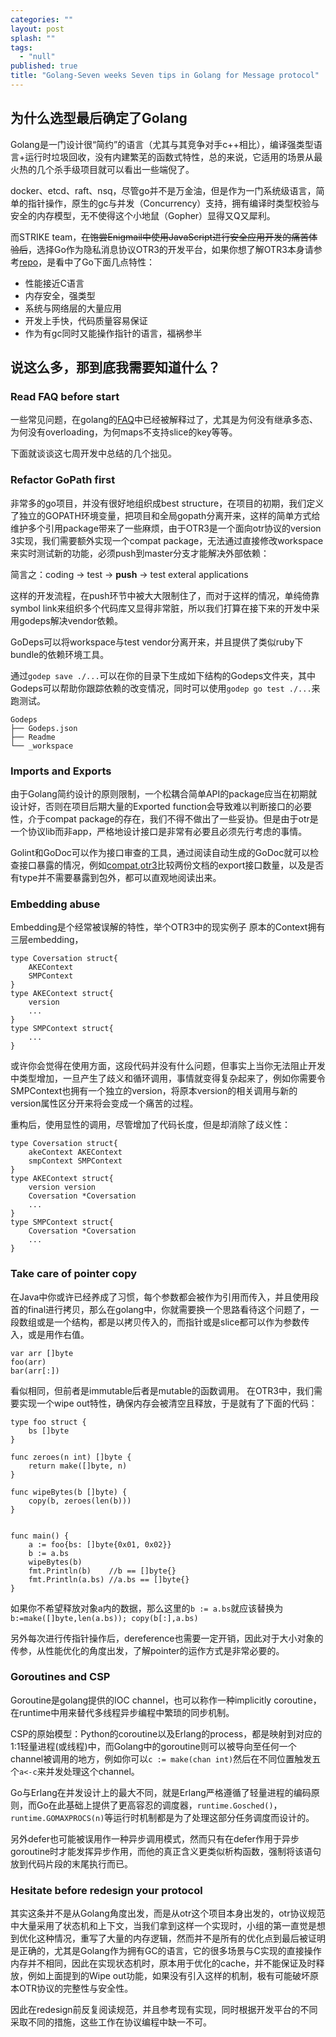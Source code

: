 ```yaml
---
categories: ""
layout: post
splash: ""
tags: 
  - "null"
published: true
title: "Golang-Seven weeks Seven tips in Golang for Message protocol"
---
```




## 为什么选型最后确定了Golang

Golang是一门设计很“简约”的语言（尤其与其竞争对手c++相比），编译强类型语言+运行时垃圾回收，没有内建繁芜的函数式特性，总的来说，它适用的场景从最火热的几个杀手级项目就可以看出一些端倪了。

docker、etcd、raft、nsq，尽管go并不是万金油，但是作为一门系统级语言，简单的指针操作，原生的gc与并发（Concurrency）支持，拥有编译时类型校验与安全的内存模型，无不使得这个小地鼠（Gopher）显得又Q又犀利。

而STRIKE team，~~在饱尝Enigmail中使用JavaScript进行安全应用开发的痛苦体验后~~，选择Go作为隐私消息协议OTR3的开发平台，如果你想了解OTR3本身请参考[repo](https://github.com/twstrike/otr3)，是看中了Go下面几点特性：
- 性能接近C语言
- 内存安全，强类型
- 系统与网络层的大量应用
- 开发上手快，代码质量容易保证
- 作为有gc同时又能操作指针的语言，福祸参半

## 说这么多，那到底我需要知道什么？

### Read FAQ before start

一些常见问题，在golang的[FAQ](https://golang.org/doc/faq)中已经被解释过了，尤其是为何没有继承多态、为何没有overloading，为何maps不支持slice的key等等。

下面就谈谈这七周开发中总结的几个拙见。

### Refactor GoPath first

非常多的go项目，并没有很好地组织成best structure，在项目的初期，我们定义了独立的GOPATH环境变量，把项目和全局gopath分离开来，这样的简单方式给维护多个引用package带来了一些麻烦，由于OTR3是一个面向otr协议的version 3实现，我们需要额外实现一个compat package，无法通过直接修改workspace来实时测试新的功能，必须push到master分支才能解决外部依赖：

简言之：coding -> test -> **push** -> test exteral applications

这样的开发流程，在push环节中被大大限制住了，而对于这样的情况，单纯倚靠symbol link来组织多个代码库又显得非常脏，所以我们打算在接下来的开发中采用godeps解决vendor依赖。

GoDeps可以将workspace与test vendor分离开来，并且提供了类似ruby下bundle的依赖环境工具。

通过`godep save ./...`可以在你的目录下生成如下结构的Godeps文件夹，其中Godeps可以帮助你跟踪依赖的改变情况，同时可以使用`godep go test ./...`来跑测试。

```
Godeps
├── Godeps.json
├── Readme
└── _workspace
```

### Imports and Exports

由于Golang简约设计的原则限制，一个松耦合简单API的package应当在初期就设计好，否则在项目后期大量的Exported function会导致难以判断接口的必要性，介于compat package的存在，我们不得不做出了一些妥协。但是由于otr是一个协议lib而非app，严格地设计接口是非常有必要且必须先行考虑的事情。

Golint和GoDoc可以作为接口审查的工具，通过阅读自动生成的GoDoc就可以检查接口暴露的情况，例如[compat](https://godoc.org/github.com/twstrike/otr3/compat),[otr3](https://godoc.org/github.com/twstrike/otr3)比较两份文档的export接口数量，以及是否有type并不需要暴露到包外，都可以直观地阅读出来。

### Embedding abuse

Embedding是个经常被误解的特性，举个OTR3中的现实例子
原本的Context拥有三层embedding，

```
type Coversation struct{
    AKEContext
    SMPContext
}
type AKEContext struct{
	version
    ...
}
type SMPContext struct{
	...
}
```

或许你会觉得在使用方面，这段代码并没有什么问题，但事实上当你无法阻止开发中类型增加，一旦产生了歧义和循环调用，事情就变得复杂起来了，例如你需要令SMPContext也拥有一个独立的version，将原本version的相关调用与新的version属性区分开来将会变成一个痛苦的过程。

重构后，使用显性的调用，尽管增加了代码长度，但是却消除了歧义性：

```
type Coversation struct{
    akeContext AKEContext
    smpContext SMPContext
}
type AKEContext struct{
	version version
	Coversation *Coversation
    ...
}
type SMPContext struct{
	Coversation *Coversation
    ...
}
```

### Take care of pointer copy

在Java中你或许已经养成了习惯，每个参数都会被作为引用而传入，并且使用段首的final进行拷贝，那么在golang中，你就需要换一个思路看待这个问题了，一段数组或是一个结构，都是以拷贝传入的，而指针或是slice都可以作为参数传入，或是用作右值。

```
var arr []byte
foo(arr)
bar(arr[:])
```

看似相同，但前者是immutable后者是mutable的函数调用。
在OTR3中，我们需要实现一个wipe out特性，确保内存会被清空且释放，于是就有了下面的代码：

```
type foo struct {
    bs []byte
}

func zeroes(n int) []byte {
    return make([]byte, n)
}

func wipeBytes(b []byte) {
    copy(b, zeroes(len(b)))
}


func main() {
    a := foo{bs: []byte{0x01, 0x02}}
    b := a.bs
    wipeBytes(b)
    fmt.Println(b)    //b == []byte{}
    fmt.Println(a.bs) //a.bs == []byte{}
}
```

如果你不希望释放对象a内的数据，那么这里的`b := a.bs`就应该替换为`b:=make([]byte,len(a.bs)); copy(b[:],a.bs)`

另外每次进行传指针操作后，dereference也需要一定开销，因此对于大小对象的传参，从性能优化的角度出发，了解pointer的运作方式是非常必要的。

### Goroutines and CSP

Goroutine是golang提供的IOC channel，也可以称作一种implicitly coroutine，在runtime中用来替代多线程异步编程中繁琐的同步机制。

CSP的原始模型：Python的coroutine以及Erlang的process，都是映射到对应的1:1轻量进程(或线程)中，而Golang中的goroutine则可以被导向至任何一个channel被调用的地方，例如你可以`c := make(chan int)`然后在不同位置触发五个`a<-c`来并发处理这个channel。

Go与Erlang在并发设计上的最大不同，就是Erlang严格遵循了轻量进程的编码原则，而Go在此基础上提供了更高容忍的调度器，`runtime.Gosched()`，`runtime.GOMAXPROCS(n)`等运行时机制都是为了处理这部分任务调度而设计的。

另外defer也可能被误用作一种异步调用模式，然而只有在defer作用于异步goroutine时才能发挥异步作用，而他的真正含义更类似析构函数，强制将该语句放到代码片段的末尾执行而已。

### Hesitate before redesign your protocol

其实这条并不是从Golang角度出发，而是从otr这个项目本身出发的，otr协议规范中大量采用了状态机和上下文，当我们拿到这样一个实现时，小组的第一直觉是想到优化这种情况，重写了大量的内存逻辑，然而并不是所有的优化点到最后被证明是正确的，尤其是Golang作为拥有GC的语言，它的很多场景与C实现的直接操作内存并不相同，因此在实现状态机时，原本用于优化的cache，并不能保证及时释放，例如上面提到的Wipe out功能，如果没有引入这样的机制，极有可能破坏原本OTR协议的完整性与安全性。

因此在redesign前反复阅读规范，并且参考现有实现，同时根据开发平台的不同采取不同的措施，这些工作在协议编程中缺一不可。